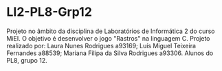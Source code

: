 # LI2-PL8-Grp12

Projeto no âmbito da disciplina de Laboratórios de Informática 2 do curso MiEI.
O objetivo é desenvolver o jogo "Rastros" na linguagem C.
Projeto realizado por: 
      Laura Nunes Rodrigues a93169; 
      Luís Miguel Teixeira Fernandes a88539;
      Mariana Filipa da Silva Rodrigues a93306.
Alunos do PL8, grupo 12.
